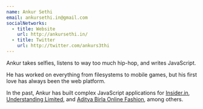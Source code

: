 ```yaml
---
name: Ankur Sethi
email: ankursethi.in@gmail.com
socialNetworks:
  - title: Website
    url: http://ankursethi.in/
  - title: Twitter
    url: http://twitter.com/ankurs3thi
---
```


Ankur takes selfies, listens to way too much hip-hop, and writes JavaScript.

He has worked on everything from filesystems to mobile games, but his first love has always been the web platform.

In the past, Ankur has built complex JavaScript applications for [Insider.in](http://insider.in), [Understanding Limited](http://testmyfont.com/), and [Aditya Birla Online Fashion](http://abof.com), among others.
